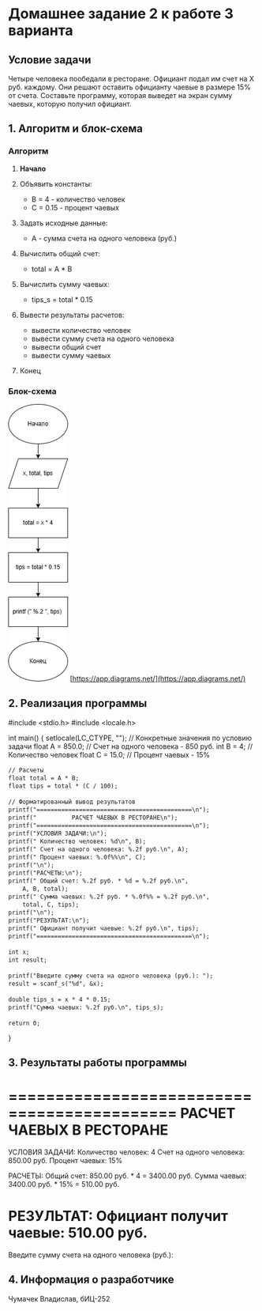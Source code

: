 # Домашнее задание 2 к работе 3 варианта 

## Условие задачи
Четыре человека пообедали в ресторане. Официант подал им счет на Х руб. каждому. Они решают оставить официанту чаевые в размере 15% от счета. Составьте программу, которая выведет на экран сумму чаевых, которую получил официант.

## 1. Алгоритм и блок-схема

### Алгоритм
1. **Начало**
2. Объявить константы:
   - B = 4 - количество человек
   - C = 0.15 - процент чаевых

3. Задать исходные данные:
   - A - сумма счета на одного человека (руб.)

4. Вычислить общий счет:
   - total = A * B

5. Вычислить сумму чаевых:
   - tips_s = total * 0.15

6. Вывести результаты расчетов:
   - вывести количество человек
   - вывести сумму счета на одного человека
   - вывести общий счет
   - вывести сумму чаевых

7. Конец

### Блок-схема
![Блок-схема алгоритма](Схема.png)
[https://app.diagrams.net/](https://app.diagrams.net/)

## 2. Реализация программы
#include <stdio.h>
#include <locale.h>

int main() {
    setlocale(LC_CTYPE, "");
    // Конкретные значения по условию задачи
    float A = 850.0;  // Счет на одного человека - 850 руб.
    int B = 4;       // Количество человек
    float C = 15.0;    // Процент чаевых - 15%

    // Расчеты
    float total = A * B;
    float tips = total * (C / 100);

    // Форматированный вывод результатов
    printf("============================================\n");
    printf("          РАСЧЕТ ЧАЕВЫХ В РЕСТОРАНЕ\n");
    printf("============================================\n");
    printf("УСЛОВИЯ ЗАДАЧИ:\n");
    printf(" Количество человек: %d\n", B);
    printf(" Счет на одного человека: %.2f руб.\n", A);
    printf(" Процент чаевых: %.0f%%\n", C);
    printf("\n");
    printf("РАСЧЕТЫ:\n");
    printf(" Общий счет: %.2f руб. * %d = %.2f руб.\n",
        A, B, total);
    printf(" Сумма чаевых: %.2f руб. * %.0f%% = %.2f руб.\n",
        total, C, tips);
    printf("\n");
    printf("РЕЗУЛЬТАТ:\n");
    printf(" Официант получит чаевые: %.2f руб.\n", tips);
    printf("============================================\n");

    int x;
    int result;

    printf("Введите сумму счета на одного человека (руб.): ");
    result = scanf_s("%d", &x);

    double tips_s = x * 4 * 0.15;
    printf("Сумма чаевых: %.2f руб.\n", tips_s);

    return 0;

}

## 3. Результаты работы программы

============================================
          РАСЧЕТ ЧАЕВЫХ В РЕСТОРАНЕ
============================================
УСЛОВИЯ ЗАДАЧИ:
 Количество человек: 4
 Счет на одного человека: 850.00 руб.
 Процент чаевых: 15%

РАСЧЕТЫ:
 Общий счет: 850.00 руб. * 4 = 3400.00 руб.
 Сумма чаевых: 3400.00 руб. * 15% = 510.00 руб.

РЕЗУЛЬТАТ:
 Официант получит чаевые: 510.00 руб.
============================================
Введите сумму счета на одного человека (руб.):

## 4. Информация о разработчике

Чумачек Владислав, бИЦ-252
